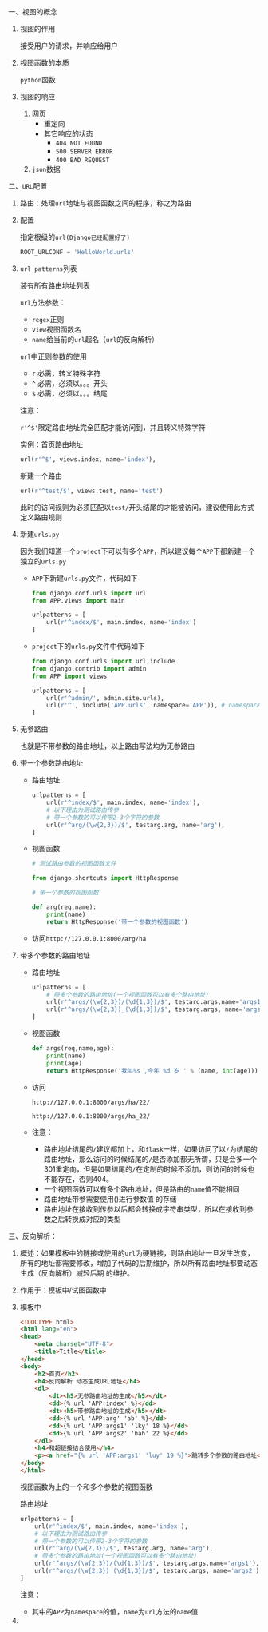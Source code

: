 一、视图的概念

1. 视图的作用

   接受用户的请求，并响应给用户

2. 视图函数的本质

   `python`函数

3. 视图的响应

   1. 网页
      - 重定向
      - 其它响应的状态
        - `404 NOT FOUND`
        - `500 SERVER ERROR`
        - `400 BAD REQUEST`
   2. `json`数据

二、`URL`配置

1. 路由：处理`url`地址与视图函数之间的程序，称之为路由

2. 配置

   指定根级的`url(Django已经配置好了)`

   ```python
   ROOT_URLCONF = 'HelloWorld.urls'
   ```

3. `url patterns`列表

   装有所有路由地址列表

   `url`方法参数：

   - `regex`正则
   - `view`视图函数名
   - `name`给当前的`url`起名（`url`的反向解析）

   `url`中正则参数的使用

   - `r` 必需，转义特殊字符
   - `^` 必需，必须以。。。开头
   - `$` 必需，必须以。。。结尾

   注意：

   `r'^$'`限定路由地址完全匹配才能访问到，并且转义特殊字符

   实例：首页路由地址

   ```python
   url(r'^$', views.index, name='index'),
   ```

   新建一个路由

   ```python
   url(r'^test/$', views.test, name='test')
   ```

   此时的访问规则为必须匹配以`test/`开头结尾的才能被访问，建议使用此方式定义路由规则

4. 新建`urls.py`

   因为我们知道一个`project`下可以有多个`APP`，所以建议每个`APP`下都新建一个独立的`urls.py`

   - `APP`下新建`urls.py`文件，代码如下

     ```python
     from django.conf.urls import url
     from APP.views import main
     
     urlpatterns = [
         url(r'^index/$', main.index, name='index')
     ]
     ```

   - `project`下的`urls.py`文件中代码如下

     ```python
     from django.conf.urls import url,include
     from django.contrib import admin
     from APP import views
     
     urlpatterns = [
         url(r'^admin/', admin.site.urls),
         url(r'^', include('APP.urls', namespace='APP')), # namespace用于给当前的应用起名称，用于反向解析
     ]
     ```

5. 无参路由

   也就是不带参数的路由地址，以上路由写法均为无参路由

6. 带一个参数路由地址

   - 路由地址

     ```python
     urlpatterns = [
         url(r'^index/$', main.index, name='index'),
         # 以下理由为测试路由传参
         # 带一个参数的可以传带2-3个字符的参数
         url(r'^arg/(\w{2,3})/$', testarg.arg, name='arg'),
     ]
     ```

   - 视图函数

     ```python
     # 测试路由参数的视图函数文件
     
     from django.shortcuts import HttpResponse
     
     # 带一个参数的视图函数
     
     def arg(req,name):
         print(name)
         return HttpResponse('带一个参数的视图函数')
     ```

   - 访问`http://127.0.0.1:8000/arg/ha`

7. 带多个参数的路由地址

   - 路由地址

     ```python
     urlpatterns = [
         # 带多个参数的路由地址(一个视图函数可以有多个路由地址)
         url(r'^args/(\w{2,3})/(\d{1,3})/$', testarg.args,name='args1'),
         url(r'^args/(\w{2,3})_(\d{1,3})/$', testarg.args, name='args2'),
     ]
     ```

   - 视图函数

     ```python
     def args(req,name,age):
         print(name)
         print(age)
         return HttpResponse('我叫%s ,今年 %d 岁 ' % (name, int(age)))
     ```

   - 访问

     `http://127.0.0.1:8000/args/ha/22/`

     `http://127.0.0.1:8000/args/ha_22/`

   - 注意：

     - 路由地址结尾的`/`建议都加上，和`flask`一样，如果访问了以`/`为结尾的路由地址，那么访问的时候结尾的`/`是否添加都无所谓，只是会多一个301重定向，但是如果结尾的`/`在定制的时候不添加，则访问的时候也不能存在，否则404。
     - 一个视图函数可以有多个路由地址，但是路由的`name`值不能相同
     - 路由地址带参需要使用()进行参数值 的存储
     - 路由地址在接收到传参以后都会转换成字符串类型，所以在接收到参数之后转换成对应的类型

三、反向解析：

1. 概述：如果模板中的链接或使用的`url`为硬链接，则路由地址一旦发生改变，所有的地址都需要修改，增加了代码的后期维护，所以所有路由地址都要动态生成（反向解析）减轻后期 的维护。

2. 作用于：模板中/试图函数中

3. 模板中

   ```html
   <!DOCTYPE html>
   <html lang="en">
   <head>
       <meta charset="UTF-8">
       <title>Title</title>
   </head>
   <body>
       <h2>首页</h2>
       <h4>反向解析 动态生成URL地址</h4>
       <dl>
           <dt><h5>无参路由地址的生成</h5></dt>
           <dd>{% url 'APP:index' %}</dd>
           <dt><h5>带参路由地址的生成</h5></dt>
           <dd>{% url 'APP:arg' 'ab' %}</dd>
           <dd>{% url 'APP:args1' 'lky' 18 %}</dd>
           <dd>{% url 'APP:args2' 'hah' 22 %}</dd>
       </dl>
       <h4>和超链接结合使用</h4>
       <p><a href="{% url 'APP:args1' 'luy' 19 %}">跳转多个参数的路由地址</a></p>
   </body>
   </html>
   ```

   视图函数为上的一个和多个参数的视图函数

   路由地址

   ```python
   urlpatterns = [
       url(r'^index/$', main.index, name='index'),
       # 以下理由为测试路由传参
       # 带一个参数的可以传带2-3个字符的参数
       url(r'^arg/(\w{2,3})/$', testarg.arg, name='arg'),
       # 带多个参数的路由地址(一个视图函数可以有多个路由地址)
       url(r'^args/(\w{2,3})/(\d{1,3})/$', testarg.args,name='args1'),
       url(r'^args/(\w{2,3})_(\d{1,3})/$', testarg.args, name='args2'),
   ]
   ```

   注意：

   - 其中的`APP`为`namespace`的值，`name`为`url`方法的`name`值

4. 

